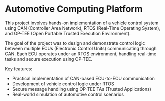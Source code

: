 # Automotive Computing Platform

This project involves hands-on implementation of a vehicle control system using CAN (Controller Area Network), RTOS (Real-Time Operating System), and OP-TEE (Open Portable Trusted Execution Environment). 

The goal of the project was to design and demonstrate control logic between multiple ECUs (Electronic Control Units) communicating through CAN. Each ECU operates under an RTOS environment, handling real-time tasks and secure execution using OP-TEE.

Key features:
- Practical implementation of CAN-based ECU-to-ECU communication
- Development of vehicle control logic under RTOS
- Secure message handling using OP-TEE TAs (Trusted Applications)
- Real-world simulation of automotive control scenarios
